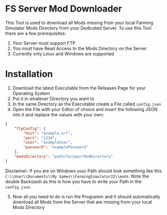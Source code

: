 # FS Server Mod Downloader
This Tool is used to download all Mods missing from your local Farming Simulator Mods Directory from your Dedicated 
Server. To use this Tool there are a few prerequisites:

1. Your Server must support FTP
2. You must have Read Access to the Mods Directory on the Server
3. Currently only Linux and Windows are supported

# Installation

1. Download the latest Executable from the Releases Page for your Operating System
2. Put it in whatever Directory you want to
3. In the same Directory as the Executable create a File called `config.json`
4. Open the File with your Editor of choice and insert the following JSON into it and replace the values with your own:

```json
{ 
    "ftpConfig": {
        "host": "example.url",
        "port": "1234",
        "user": "exampleUser",
        "password": "examplePassword"
    },
    "modsDirectory": "path/to/your/ModDirectory"
}
```
Disclaimer: If you are on Windows your Path should look something like this `C:\\User\\Documents\\My Games\\FarmingSimulator22\\mods`.
Note the double Backslash as this is how you have to write your Path in the `config.json`.

5. Now all you need to do is run the Programm and it should automatically download all Mods from the Server that are 
missing from your local Mods Directory